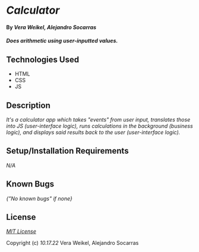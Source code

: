 # _Calculator_

#### By _Vera Weikel, Alejandro Socarras_

#### _Does arithmetic using user-inputted values._

## Technologies Used

* HTML
* CSS
* JS

## Description

_It's a calculator app which takes "events" from user input, translates those into JS (user-interface logic), runs calculations in the background (business logic), and displays said results back to the user (user-interface logic)._

## Setup/Installation Requirements

_N/A_

## Known Bugs

_{"No known bugs" if none}_

## License

_[MIT License](https://opensource.org/licenses/MIT)_

Copyright (c) _10.17.22_ Vera Weikel, Alejandro Socarras 
